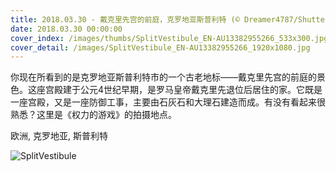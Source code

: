 ```yaml
---
title: 2018.03.30 - 戴克里先宫的前庭，克罗地亚斯普利特 (© Dreamer4787/Shutterstock)
date: 2018.03.30 00:00:00
cover_index: /images/thumbs/SplitVestibule_EN-AU13382955266_533x300.jpg
cover_detail: /images/SplitVestibule_EN-AU13382955266_1920x1080.jpg
---
```


你现在所看到的是克罗地亚斯普利特市的一个古老地标——戴克里先宫的前庭的景色。这座宫殿建于公元4世纪早期，是罗马皇帝戴克里先退位后居住的家。它既是一座宫殿，又是一座防御工事，主要由石灰石和大理石建造而成。有没有看起来很熟悉？这里是《权力的游戏》的拍摄地点。

欧洲, 克罗地亚, 斯普利特

![SplitVestibule](/images/SplitVestibule_EN-AU13382955266_1920x1080.jpg)
